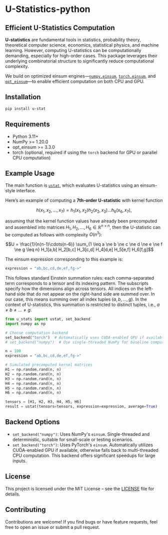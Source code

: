 # U-Statistics-python

## Efficient U-Statistics Computation

**U-statistics** are fundamental tools in statistics, probability theory, theoretical computer science, economics, statistical physics, and machine learning. However, computing U-statistics can be computationally demanding, especially for high-order cases. This package leverages their underlying combinatorial structure to significantly reduce computational complexity.

We build on optimized einsum engines—[`numpy.einsum`](https://numpy.org/doc/stable/reference/generated/numpy.einsum.html), [`torch.einsum`](https://pytorch.org/docs/stable/generated/torch.einsum.html), and [`opt_einsum`](https://optimized-einsum.readthedocs.io/en/stable/)—to enable efficient computation on both CPU and GPU.

## Installation

```bash
pip install u-stat
```

## Requirements

* Python 3.11+
* NumPy >= 1.20.0
* opt\_einsum >= 3.3.0
* torch (optional, required if using the `torch` backend for GPU or parallel CPU computation)

## Example Usage

The main function is [`ustat`](https://github.com/Amedar-Asterisk/U-Statistics-python/blob/main/src/u_stats/__init__.py#L92-L131), which evaluates U-statistics using an einsum-style interface.

Here’s an example of computing a **7th-order U-statistic** with kernel function

$$
h(x_1,x_2,\dots,x_7) = h_1(x_1, x_2) h_2(x_2, x_3) \dots h_6(x_6, x_7),
$$

assuming that the kernel function values have already been precomputed and assembled into matrices $H_1, H_2, \dots, H_6 \in \mathbb{R}^{n \times n}$, then the U-statistic can be computed as follows with complexity $O(n^3)$:

```math
U = \frac{1}{n(n-1)\cdots(n-6)} \sum_{1 \leq a \ne b \ne c \ne d \ne e \ne f \ne g \leq n} H_1[a,b] H_2[b,c] H_3[c,d] H_4[d,e] H_5[e,f] H_6[f,g]
```

The einsum expression corresponding to this example is:

```python
expression = "ab,bc,cd,de,ef,fg->"
```

This follows standard Einstein summation rules: each comma-separated term corresponds to a tensor and its indexing pattern. The subscripts specify how the dimensions align across tensors. All indices on the left-hand side that do not appear on the right-hand side are summed over. In our case, this means summing over all index tuples $(a, b, \dots, g)$. In the context of U-statistics, this summation is restricted to distinct tuples, i.e., $a \ne b \ne \dots \ne g$.

```python
from u_stats import ustat, set_backend
import numpy as np

# Choose computation backend
set_backend("torch")  # Automatically uses CUDA-enabled GPU if available, else CPU
# set_backend("numpy")  # Use single-threaded NumPy for baseline computation

n = 100
expression = "ab,bc,cd,de,ef,fg->"

# Simulated precomputed kernel matrices
H1 = np.random.rand(n, n)
H2 = np.random.rand(n, n)
H3 = np.random.rand(n, n)
H4 = np.random.rand(n, n)
H5 = np.random.rand(n, n)
H6 = np.random.rand(n, n)

tensors = [H1, H2, H3, H4, H5, H6]
result = ustat(tensors=tensors, expression=expression, average=True)
```

## Backend Options

* `set_backend("numpy")`: Uses NumPy's `einsum`. Single-threaded and deterministic, suitable for small-scale or testing scenarios.
* `set_backend("torch")`: Uses PyTorch's `einsum`. Automatically utilizes CUDA-enabled GPU if available, otherwise falls back to multi-threaded CPU computation. This backend offers significant speedups for large inputs.

## License

This project is licensed under the MIT License – see the [LICENSE](LICENSE) file for details.

## Contributing

Contributions are welcome! If you find bugs or have feature requests, feel free to open an issue or submit a pull request.
